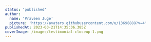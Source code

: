 ```yaml
---
status: 'published'
author:
  name: 'Praveen Juge'
  picture: 'https://avatars.githubusercontent.com/u/13696888?v=4'
publishedAt: 2023-03-21T14:35:36.385Z
coverImage: /images/testimonial-closeup-1.png
---
```

